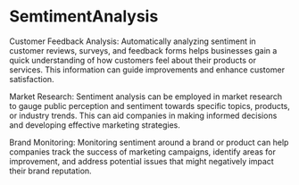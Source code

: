 # SemtimentAnalysis
Customer Feedback Analysis: Automatically analyzing sentiment in customer reviews, surveys, and feedback forms helps businesses gain a quick understanding of how customers feel about their products or services. This information can guide improvements and enhance customer satisfaction.

Market Research: Sentiment analysis can be employed in market research to gauge public perception and sentiment towards specific topics, products, or industry trends. This can aid companies in making informed decisions and developing effective marketing strategies.

Brand Monitoring: Monitoring sentiment around a brand or product can help companies track the success of marketing campaigns, identify areas for improvement, and address potential issues that might negatively impact their brand reputation.
